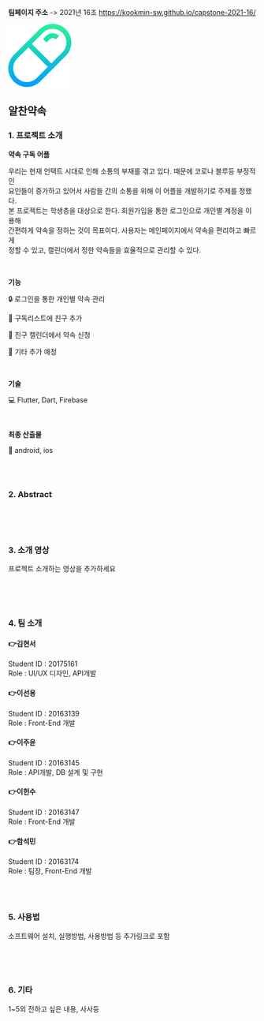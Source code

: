 **팀페이지 주소** -> 2021년 16조 https://kookmin-sw.github.io/capstone-2021-16/

![img](./img.png)
## 알찬약속

### 1. 프로젝트 소개

  **약속 구독 어플**

우리는 현재 언택트 시대로 인해 소통의 부재를 겪고 있다. 때문에 코로나 블루등 부정적인<br>
요인들이 증가하고 있어서 사람들 간의 소통을 위해 이 어플을 개발하기로 주제를 정했다. <br>
본 프로젝트는 학생층을 대상으로 한다. 회원가입을 통한 로그인으로 개인별 계정을 이용해<br>
간편하게 약속을 정하는 것이 목표이다. 사용자는 메인페이지에서 약속을 편리하고 빠르게<br>
정할 수 있고, 캘린더에서 정한 약속들을 효율적으로 관리할 수 있다. 

<br>

**기능** 

:lock: 로그인을 통한 개인별 약속 관리

:couple: 구독리스트에 친구 추가

:calendar: 친구 캘린더에서 약속 신청

:pushpin: 기타 추가 예정

<br>

**기술**

:computer: Flutter, Dart, Firebase

<br>

**최종 산출물**

:iphone: android, ios

<br>
<br>

### 2. Abstract<br>

<br>
<br>
<br>

### 3. 소개 영상

프로젝트 소개하는 영상을 추가하세요

<br>
<br>
<br>

### 4. 팀 소개

#### :point_right:**김현서**   
   Student ID : 20175161   
   Role : UI/UX 디자인, API개발
  <br>   

#### :point_right:**이선용**<br>
Student ID : 20163139 <br>
Role : Front-End 개발
   <br>

#### :point_right:**이주윤**<br>
Student ID : 20163145 <br>
Role : API개발, DB 설계 및 구현
   <br>

#### :point_right:**이헌수** <br>
Student ID : 20163147 <br>
Role : Front-End 개발
   <br>    

#### **:point_right:함석민** <br>
Student ID : 20163174 <br>
Role : 팀장, Front-End 개발

   <br>
   <br>

### 5. 사용법

소프트웨어 설치, 실행방법, 사용방법 등 추가링크로 포함


<br>
<br>
<br>

### 6. 기타

1~5외 전하고 싶은 내용, 사사등
